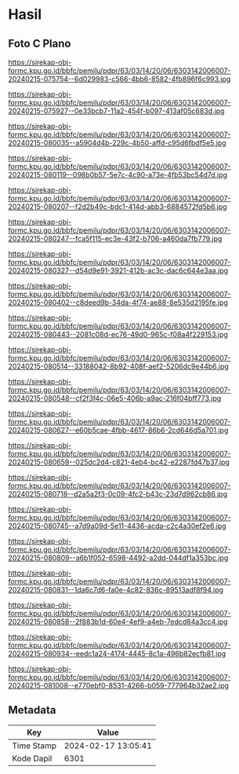 # Hasil

## Foto C Plano

https://sirekap-obj-formc.kpu.go.id/bbfc/pemilu/pdpr/63/03/14/20/06/6303142006007-20240215-075754--6d029983-c566-4bb6-8582-4fb896f6c993.jpg

https://sirekap-obj-formc.kpu.go.id/bbfc/pemilu/pdpr/63/03/14/20/06/6303142006007-20240215-075927--0e33bcb7-11a2-454f-b097-413af05c683d.jpg

https://sirekap-obj-formc.kpu.go.id/bbfc/pemilu/pdpr/63/03/14/20/06/6303142006007-20240215-080035--a5904d4b-229c-4b50-affd-c95d6fbdf5e5.jpg

https://sirekap-obj-formc.kpu.go.id/bbfc/pemilu/pdpr/63/03/14/20/06/6303142006007-20240215-080119--098b0b57-5e7c-4c90-a73e-4fb53bc54d7d.jpg

https://sirekap-obj-formc.kpu.go.id/bbfc/pemilu/pdpr/63/03/14/20/06/6303142006007-20240215-080207--f2d2b49c-bdc1-414d-abb3-6884572fd5b6.jpg

https://sirekap-obj-formc.kpu.go.id/bbfc/pemilu/pdpr/63/03/14/20/06/6303142006007-20240215-080247--fca5f115-ec3e-43f2-b706-a460da7fb779.jpg

https://sirekap-obj-formc.kpu.go.id/bbfc/pemilu/pdpr/63/03/14/20/06/6303142006007-20240215-080327--d54d9e91-3921-412b-ac3c-dac6c644e3aa.jpg

https://sirekap-obj-formc.kpu.go.id/bbfc/pemilu/pdpr/63/03/14/20/06/6303142006007-20240215-080402--c8deed9b-34da-4f74-ae88-8e535d2195fe.jpg

https://sirekap-obj-formc.kpu.go.id/bbfc/pemilu/pdpr/63/03/14/20/06/6303142006007-20240215-080443--2081c08d-ec76-49d0-965c-f08a4f229153.jpg

https://sirekap-obj-formc.kpu.go.id/bbfc/pemilu/pdpr/63/03/14/20/06/6303142006007-20240215-080514--33188042-8b92-408f-aef2-5206dc9e44b6.jpg

https://sirekap-obj-formc.kpu.go.id/bbfc/pemilu/pdpr/63/03/14/20/06/6303142006007-20240215-080548--cf2f3f4c-06e5-406b-a9ac-216f04bff773.jpg

https://sirekap-obj-formc.kpu.go.id/bbfc/pemilu/pdpr/63/03/14/20/06/6303142006007-20240215-080627--e60b5cae-4fbb-4617-86b6-2cd646d5a701.jpg

https://sirekap-obj-formc.kpu.go.id/bbfc/pemilu/pdpr/63/03/14/20/06/6303142006007-20240215-080659--025dc2d4-c821-4eb4-bc42-e2287fd47b37.jpg

https://sirekap-obj-formc.kpu.go.id/bbfc/pemilu/pdpr/63/03/14/20/06/6303142006007-20240215-080718--d2a5a2f3-0c09-4fc2-b43c-23d7d962cb86.jpg

https://sirekap-obj-formc.kpu.go.id/bbfc/pemilu/pdpr/63/03/14/20/06/6303142006007-20240215-080745--a7d9a09d-5e11-4436-acda-c2c4a30ef2e6.jpg

https://sirekap-obj-formc.kpu.go.id/bbfc/pemilu/pdpr/63/03/14/20/06/6303142006007-20240215-080809--a6b1f052-6598-4492-a2dd-044df1a353bc.jpg

https://sirekap-obj-formc.kpu.go.id/bbfc/pemilu/pdpr/63/03/14/20/06/6303142006007-20240215-080831--1da6c7d6-fa0e-4c82-836c-89513adf8f94.jpg

https://sirekap-obj-formc.kpu.go.id/bbfc/pemilu/pdpr/63/03/14/20/06/6303142006007-20240215-080858--2f883b1d-60e4-4ef9-a4eb-7edcd84a3cc4.jpg

https://sirekap-obj-formc.kpu.go.id/bbfc/pemilu/pdpr/63/03/14/20/06/6303142006007-20240215-080934--eedc1a24-4174-4445-8c1a-496b82ecfb81.jpg

https://sirekap-obj-formc.kpu.go.id/bbfc/pemilu/pdpr/63/03/14/20/06/6303142006007-20240215-081008--e770ebf0-8531-4266-b059-777964b32ae2.jpg


## Metadata

| Key        | Value               |
| ---------- | ------------------- |
| Time Stamp | 2024-02-17 13:05:41 |
| Kode Dapil | 6301                |



